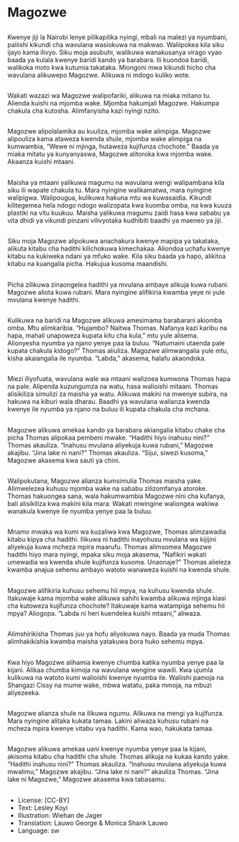 # Magozwe

##
Kwenye jiji la Nairobi lenye pilikapilika nyingi, mbali na malezi ya nyumbani, paliishi kikundi cha wavulana wasiokuwa na makwao. Waliipokea kila siku ijayo kama ilivyo. Siku moja asubuhi, walikuwa wanakusanya virago vyao baada ya kulala kwenye baridi kando ya barabara. Ili kuondoa baridi, walikoka moto kwa kutumia takataka. Miongoni mwa kikundi hicho cha wavulana alikuwepo Magozwe. Alikuwa ni mdogo kuliko wote.

##
Wakati wazazi wa Magozwe walipofariki, alikuwa na miaka mitano tu. Alienda kuishi na mjomba wake. Mjomba hakumjali Magozwe. Hakumpa chakula cha kutosha. Alimfanyisha kazi nyingi nzito.

##
Magozwe alipolalamika au kuuliza, mjomba wake alimpiga. Magozwe alipouliza kama ataweza kwenda shule, mjomba wake alimpiga na kumwambia, “Wewe ni mjinga, hutaweza kujifunza chochote.” Baada ya miaka mitatu ya kunyanyaswa, Magozwe alitoroka kwa mjomba wake. Akaanza kuishi mtaani.

##
Maisha ya mtaani yalikuwa magumu na wavulana wengi walipambana kila siku ili wapate chakula tu. Mara nyingine walikamatwa, mara nyingine walipigwa. Walipougua, kulikuwa hakuna mtu wa kuwasaidia. Kikundi kilitegemea hela ndogo ndogo walizopata kwa kuomba omba, na kwa kuuza plastiki na vitu kuukuu. Maisha yalikuwa magumu zaidi hasa kwa sababu ya vita dhidi ya vikundi pinzani vilivyotaka kudhibiti baadhi ya maeneo ya jiji.

##
Siku moja Magozwe alipokuwa anachakura kwenye mapipa ya takataka, alikuta kitabu cha hadithi kilichokuwa kimechakaa. Aliondoa uchafu kwenye kitabu na kukiweka ndani ya mfuko wake. Kila siku baada ya hapo, alikitoa kitabu na kuangalia picha. Hakujua kusoma maandishi. 

##
Picha zilikuwa zinaongelea hadithi ya mvulana ambaye alikuja kuwa rubani. Magozwe aliota kuwa rubani. Mara nyingine alifikiria kwamba yeye ni yule mvulana kwenye hadithi.

##
Kulikuwa na baridi na Magozwe alikuwa amesimama barabarani akiomba omba. Mtu alimkaribia. “Hujambo? Naitwa Thomas. Nafanya kazi karibu na hapa, mahali unapoweza kupata kitu cha kula,” mtu yule alisema. Alionyesha nyumba ya njano yenye paa la buluu. “Natumaini utaenda pale kupata chakula kidogo?” Thomas aliuliza. Magozwe alimwangalia yule mtu, kisha akaiangalia ile nyumba. “Labda,” akasema, halafu akaondoka.

##
Miezi iliyofuata, wavulana wale wa mtaani walizoea kumwona Thomas hapa na pale. Alipenda kuzungumza na watu, hasa walioishi mitaani. Thomas alisikiliza simulizi za maisha ya watu. Alikuwa makini na mwenye subira, na hakuwa na kiburi wala dharau. Baadhi ya wavulana walianza kwenda kwenye ile nyumba ya njano na buluu ili kupata chakula cha mchana.

##
Magozwe alikuwa amekaa kando ya barabara akiangalia kitabu chake cha picha Thomas alipokaa pembeni mwake. “Hadithi hiyo inahusu nini?” Thomas akauliza. “Inahusu mvulana aliyekuja kuwa rubani,” Magozwe akajibu. “Jina lake ni nani?” Thomas akauliza. “Sijui, siwezi kusoma,” Magozwe akasema kwa sauti ya chini.

##
Walipokutana, Magozwe alianza kumsimulia Thomas maisha yake. Alimwelezea kuhusu mjomba wake na sababu zilizomfanya atoroke. Thomas hakuongea sana, wala hakumwambia Magozwe nini cha kufanya, bali alisikiliza kwa makini kila mara. Wakati mwingine waliongea wakiwa wanakula kwenye ile nyumba yenye paa la buluu.

##
Mnamo mwaka wa kumi wa kuzaliwa kwa Magozwe, Thomas alimzawadia kitabu kipya cha hadithi. Ilikuwa ni hadithi inayohusu mvulana wa kijijini aliyekuja kuwa mcheza mpira maarufu. Thomas alimsomea Magozwe hadithi hiyo mara nyingi, mpaka siku moja akasema, “Nafikiri wakati umewadia wa kwenda shule kujifunza kusoma. Unaonaje?” Thomas alieleza kwamba anajua sehemu ambayo watoto wanaweza kuishi na kwenda shule.

##
Magozwe alifikiria kuhusu sehemu hii mpya, na kuhusu kwenda shule. Itakuwaje kama mjomba wake alikuwa sahihi kwamba alikuwa mjinga kiasi cha kutoweza kujifunza chochote? Itakuwaje kama watampiga sehemu hii mpya? Aliogopa. “Labda ni heri kuendelea kuishi mtaani,” aliwaza.

##
Alimshirikisha Thomas juu ya hofu aliyokuwa nayo. Baada ya muda Thomas alimhakikishia kwamba maisha yatakuwa bora huko sehemu mpya.

##
Kwa hiyo Magozwe alihamia kwenye chumba katika nyumba yenye paa la kijani. Alikaa chumba kimoja na wavulana wengine wawili. Kwa ujumla kulikuwa na watoto kumi walioishi kwenye nyumba ile. Waliishi pamoja na Shangazi Cissy na mume wake, mbwa watatu, paka mmoja, na mbuzi aliyezeeka. 

##
Magozwe alianza shule na ilikuwa ngumu. Alikuwa na mengi ya kujifunza. Mara nyingine alitaka kukata tamaa. Lakini aliwaza kuhusu rubani na mcheza mpira kwenye vitabu vya hadithi. Kama wao, hakukata tamaa.

##
Magozwe alikuwa amekaa uani kwenye nyumba yenye paa la kijani, akisoma kitabu cha hadithi cha shule. Thomas alikuja na kukaa kando yake. “Hadithi inahusu nini?” Thomas akauliza. “Inahusu mvulana aliyekuja kuwa mwalimu,” Magozwe akajibu. “Jina lake ni nani?” akauliza Thomas. “Jina lake ni Magozwe,” Magozwe akasema kwa tabasamu.

##
* License: [CC-BY]
* Text: Lesley Koyi
* Illustration: Wiehan de Jager
* Translation: Lauwo George & Monica Shank Lauwo
* Language: sw
